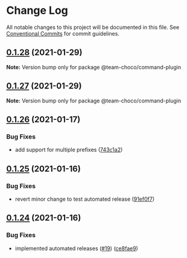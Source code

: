 # Change Log

All notable changes to this project will be documented in this file.
See [Conventional Commits](https://conventionalcommits.org) for commit guidelines.

## [0.1.28](https://github.com/team-choco/core/compare/v0.1.27...v0.1.28) (2021-01-29)

**Note:** Version bump only for package @team-choco/command-plugin





## [0.1.27](https://github.com/team-choco/core/compare/v0.1.26...v0.1.27) (2021-01-29)

**Note:** Version bump only for package @team-choco/command-plugin





## [0.1.26](https://github.com/team-choco/core/compare/v0.1.25...v0.1.26) (2021-01-17)


### Bug Fixes

* add support for multiple prefixes ([743c1a2](https://github.com/team-choco/core/commit/743c1a2563b9b56d190fc0756b19958b07fa772e))





## [0.1.25](https://github.com/team-choco/core/compare/v0.1.24...v0.1.25) (2021-01-16)


### Bug Fixes

* revert minor change to test automated release ([91ef0f7](https://github.com/team-choco/core/commit/91ef0f736f1f09a652289662b84694ad66ed24dd))





## [0.1.24](https://github.com/team-choco/core/compare/v0.1.23...v0.1.24) (2021-01-16)


### Bug Fixes

* implemented automated releases ([#19](https://github.com/team-choco/core/issues/19)) ([ce8fae9](https://github.com/team-choco/core/commit/ce8fae92c907fbeceb3eb41222f292214c2ebf72))
